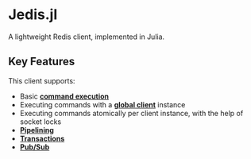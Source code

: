 # Jedis.jl
A lightweight Redis client, implemented in Julia.

## Key Features
This client supports:
- Basic **[command execution](https://captchanjack.github.io/Jedis.jl/commands/)**
- Executing commands with a **[global client](https://captchanjack.github.io/Jedis.jl/client/)** instance
- Executing commands atomically per client instance, with the help of socket locks
- **[Pipelining](https://captchanjack.github.io/Jedis.jl/pipeline/)**
- **[Transactions](https://captchanjack.github.io/Jedis.jl/commands/#Jedis.multi)**
- **[Pub/Sub](https://captchanjack.github.io/Jedis.jl/pubsub/)**